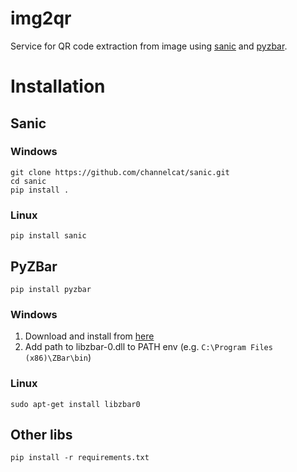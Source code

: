 # img2qr

Service for QR code extraction from image using [sanic](https://github.com/channelcat/sanic/) and [pyzbar](https://github.com/NaturalHistoryMuseum/pyzbar).

# Installation

## Sanic

### Windows

```
git clone https://github.com/channelcat/sanic.git
cd sanic
pip install .
```

### Linux

```
pip install sanic
```

## PyZBar

```
pip install pyzbar
```

### Windows

1. Download and install from [here](http://zbar.sourceforge.net/download.html)
2. Add path to libzbar-0.dll to PATH env (e.g. `C:\Program Files (x86)\ZBar\bin`)

### Linux

```
sudo apt-get install libzbar0
```

## Other libs

```
pip install -r requirements.txt
```